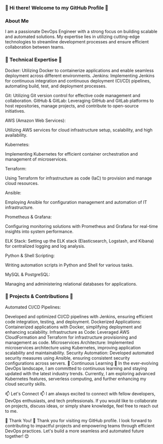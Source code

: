 ### 👋 Hi there! Welcome to my GitHub Profile 👋


### About Me

I am a passionate DevOps Engineer with a strong focus on building scalable and automated solutions. My expertise lies in utilizing cutting-edge technologies to streamline development processes and ensure efficient collaboration between teams.

### 🔧 Technical Expertise 🔧

Docker: 
Utilizing Docker to containerize applications and enable seamless deployment across different environments.
Jenkins: Implementing Jenkins for continuous integration and continuous deployment (CI/CD) pipelines, automating build, test, and deployment processes.

Git: 
Utilizing Git version control for effective code management and collaboration.
GitHub & GitLab: Leveraging GitHub and GitLab platforms to host repositories, manage projects, and contribute to open-source initiatives.

AWS (Amazon Web Services): 

Utilizing AWS services for cloud infrastructure setup, scalability, and high availability.

Kubernetes: 

Implementing Kubernetes for efficient container orchestration and management of microservices.

Terraform: 

Using Terraform for infrastructure as code (IaC) to provision and manage cloud resources.

Ansible: 

Employing Ansible for configuration management and automation of IT infrastructure.

Prometheus & Grafana: 

Configuring monitoring solutions with Prometheus and Grafana for real-time insights into system performance.

ELK Stack: 
Setting up the ELK stack (Elasticsearch, Logstash, and Kibana) for centralized logging and log analysis.

Python & Shell Scripting: 

Writing automation scripts in Python and Shell for various tasks.

MySQL & PostgreSQL: 

Managing and administering relational databases for applications.

### 🚀 Projects & Contributions 🚀

Automated CI/CD Pipelines: 

Developed and optimized CI/CD pipelines with Jenkins, ensuring efficient code integration, testing, and deployment.
Dockerized Applications: Containerized applications with Docker, simplifying deployment and enhancing scalability.
Infrastructure as Code: Leveraged AWS CloudFormation and Terraform for infrastructure provisioning and management as code.
Microservices Architecture: Implemented microservices architecture using Kubernetes, improving application scalability and maintainability.
Security Automation: Developed automated security measures using Ansible, ensuring consistent security configurations across servers.
🌱 Continuous Learning 🌱
In the ever-evolving DevOps landscape, I am committed to continuous learning and staying updated with the latest industry trends. Currently, I am exploring advanced Kubernetes features, serverless computing, and further enhancing my cloud security skills.

📫 Let's Connect 📫
I am always excited to connect with fellow developers, DevOps enthusiasts, and tech professionals. If you would like to collaborate on projects, discuss ideas, or simply share knowledge, feel free to reach out to me.

🌟 Thank You! 🌟
Thank you for visiting my GitHub profile. I look forward to contributing to impactful projects and empowering teams through efficient DevOps practices. Let's build a more seamless and automated future together! 😊

<!--
**MuhammadNaeem42/MuhammadNaeem42** is a ✨ _special_ ✨ repository because its `README.md` (this file) appears on your GitHub profile.

Here are some ideas to get you started:

- 🔭 I’m currently working on ...
- 🌱 I’m currently learning ...
- 👯 I’m looking to collaborate on ...
- 🤔 I’m looking for help with ...
- 💬 Ask me about ...
- 📫 How to reach me: ...
- 😄 Pronouns: ...
- ⚡ Fun fact: ...
-->
